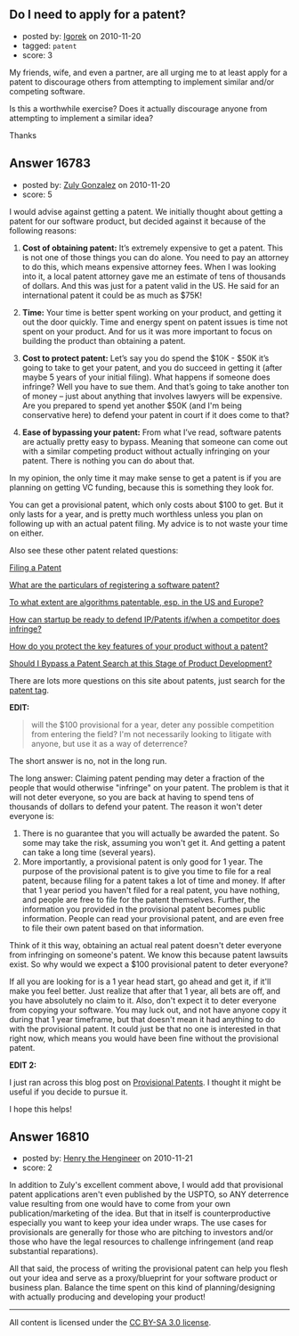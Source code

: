 ## Do I need to apply for a patent?

- posted by: [Igorek](https://stackexchange.com/users/-1/4395-igorek) on 2010-11-20
- tagged: `patent`
- score: 3

My friends, wife, and even a partner, are all urging me to at least apply for a patent to discourage others from attempting to implement similar and/or competing software.

Is this a worthwhile exercise?  Does it actually discourage anyone from attempting to implement a similar idea?

Thanks


## Answer 16783

- posted by: [Zuly Gonzalez](https://stackexchange.com/users/-1/2692-zuly-gonzalez) on 2010-11-20
- score: 5

<p>I would advise against getting a patent. We initially thought about getting a patent for our software product, but decided against it because of the following reasons:</p>

<ol>
<li><p><strong>Cost of obtaining patent:</strong> It’s extremely expensive to get a patent. This is not one of those things you can do alone. You need to pay an attorney to do this, which means expensive attorney fees. When I was looking into it, a local patent attorney gave me an estimate of tens of thousands of dollars. And this was just for a patent valid in the US. He said for an international patent it could be as much as $75K!</p></li>
<li><p><strong>Time:</strong> Your time is better spent working on your product, and getting it out the door quickly. Time and energy spent on patent issues is time not spent on your product. And for us it was more important to focus on building the product than obtaining a patent.</p></li>
<li><p><strong>Cost to protect patent:</strong> Let’s say you do spend the $10K - $50K it’s going to take to get your patent, and you do succeed in getting it (after maybe 5 years of your initial filing). What happens if someone does infringe? Well you have to sue them. And that’s going to take another ton of money – just about anything that involves lawyers will be expensive. Are you prepared to spend yet another $50K (and I'm being conservative here) to defend your patent in court if it does come to that?</p></li>
<li><p><strong>Ease of bypassing your patent:</strong> From what I’ve read, software patents are actually pretty easy to bypass. Meaning that someone can come out with a similar competing product without actually infringing on your patent. There is nothing you can do about that.</p></li>
</ol>

<p>In my opinion, the only time it may make sense to get a patent is if you are planning on getting VC funding, because this is something they look for.</p>

<p>You can get a provisional patent, which only costs about $100 to get. But it only lasts for a year, and is pretty much worthless unless you plan on following up with an actual patent filing. My advice is to not waste your time on either.</p>

<p>Also see these other patent related questions:</p>

<p><a href="http://answers.onstartups.com/questions/2485/filing-a-patent">Filing a Patent</a></p>

<p><a href="http://answers.onstartups.com/questions/11972/what-are-the-particulars-of-registering-a-software-patent">What are the particulars of registering a software patent?</a></p>

<p><a href="http://answers.onstartups.com/questions/10885/to-what-extent-are-algorithms-patentable-esp-in-the-us-and-europe">To what extent are algorithms patentable, esp. in the US and Europe?</a></p>

<p><a href="http://answers.onstartups.com/questions/3532/how-can-startup-be-ready-to-defend-ip-patents-if-when-a-competitor-does-infringe">How can startup be ready to defend IP/Patents if/when a competitor does infringe?</a></p>

<p><a href="http://answers.onstartups.com/questions/155/how-do-you-protect-the-key-features-of-your-product-without-a-patent">How do you protect the key features of your product without a patent?</a></p>

<p><a href="http://answers.onstartups.com/questions/7068/should-i-bypass-a-patent-search-at-this-stage-of-product-development">Should I Bypass a Patent Search at this Stage of Product Development?</a></p>

<p>There are lots more questions on this site about patents, just search for the <a href="http://answers.onstartups.com/questions/tagged/patent">patent tag</a>.</p>

<p><strong>EDIT:</strong></p>

<blockquote>
  <p>will the $100 provisional for a year, deter any possible competition from entering the field? I'm not necessarily looking to litigate with anyone, but use it as a way of deterrence?</p>
</blockquote>

<p>The short answer is no, not in the long run.</p>

<p>The long answer: Claiming patent pending may deter a fraction of the people that would otherwise "infringe" on your patent. The problem is that it will not deter everyone, so you are back at having to spend tens of thousands of dollars to defend your patent. The reason it won't deter everyone is:</p>

<ol>
<li>There is no guarantee that you will actually be awarded the patent. So some may take the risk, assuming you won't get it. And getting a patent can take a long time (several years).</li>
<li>More importantly, a provisional patent is only good for 1 year. The purpose of the provisional patent is to give you time to file for a real patent, because filing for a patent takes a lot of time and money. If after that 1 year period you haven't filed for a real patent, you have nothing, and people are free to file for the patent themselves. Further, the information you provided in the provisional patent becomes public information. People can read your provisional patent, and are even free to file their own patent based on that information.</li>
</ol>

<p>Think of it this way, obtaining an actual real patent doesn't deter everyone from infringing on someone's patent. We know this because patent lawsuits exist. So why would we expect a $100 provisional patent to deter everyone? </p>

<p>If all you are looking for is a 1 year head start, go ahead and get it, if it'll make you feel better. Just realize that after that 1 year, all bets are off, and you have absolutely no claim to it. Also, don't expect it to deter everyone from copying your software. You may luck out, and not have anyone copy it during that 1 year timeframe, but that doesn't mean it had anything to do with the provisional patent. It could just be that no one is interested in that right now, which means you would have been fine without the provisional patent.</p>

<p><strong>EDIT 2:</strong></p>

<p>I just ran across this blog post on <a href="http://www.iplawforstartups.com/dont-fall-prey-to-false-security-in-a-hasty-provisional-patent-application/#more-154" rel="nofollow">Provisional Patents</a>. I thought it might be useful if you decide to pursue it.</p>

<p>I hope this helps!</p>



## Answer 16810

- posted by: [Henry the Hengineer](https://stackexchange.com/users/-1/1692-henry-the-hengineer) on 2010-11-21
- score: 2

In addition to Zuly's excellent comment above, I would add that provisional patent applications aren't even published by the USPTO, so ANY deterrence value resulting from one would have to come from your own publication/marketing of the idea. But that in itself is counterproductive especially you want to keep your idea under wraps. The use cases for provisionals are generally for those who are pitching to investors and/or those who have the legal resources to challenge infringement (and reap substantial reparations).

All that said, the process of writing the provisional patent can help you flesh out your idea and serve as a proxy/blueprint for your software product or business plan. Balance the time spent on this kind of planning/designing with actually producing and developing your product!



---

All content is licensed under the [CC BY-SA 3.0 license](https://creativecommons.org/licenses/by-sa/3.0/).
